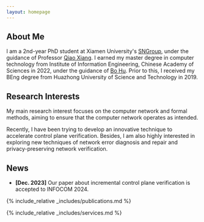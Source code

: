 ```yaml
---
layout: homepage
---
```


## About Me

I am a 2nd-year PhD student at Xiamen University's [SNGroup](https://sngroup.org.cn/), 
under the guidance of Professor [Qiao Xiang](https://qiaoxiang.me/). 
I earned my master degree in computer technology from Institute of Information Engineering, 
Chinese Academy of Sciences in 2022, under the guidance of [Bo Hu](https://teacher.ucas.ac.cn/~0057576).
Prior to this, I received my BEng degree from Huazhong University of Science and Technology in 2019.

## Research Interests

My main research interest focuses on the computer network and formal methods, aiming to ensure 
that the computer network operates as intended.

Recently, I have been trying to develop an innovative technique to accelerate control plane verification. 
Besides, I am also highly interested in exploring new techniques of network error
diagnosis and repair and privacy-preserving network verification.

## News

- **[Dec. 2023]** Our paper about incremental control plane verification is accepted to INFOCOM 2024.

{% include_relative _includes/publications.md %}

{% include_relative _includes/services.md %}

